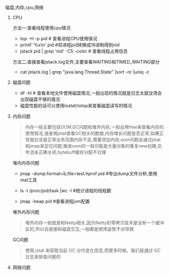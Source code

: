 磁盘,内存,cpu,网络

1. CPU

   方法一:查看线程使用cpu情况

   - top -H -p pid # 查看进程CPU使用情况
   - printf '%x\n' pid #将进程pid转换成16进制得到nid
   - jstack pid | grep 'nid' -C5 -color # 查看线程占用信息

   方法二:直接查看jstack.log文件,主要查看WAITING和TIMED_WAITING部分

   - cat jstack.log | grep "java.lang.Thread.State" |sort -nr |uniq -c

2. 磁盘问题

   - df -hl # 查看本地文件使用磁盘情况,一般出现的情况就是日志太就没清会出现磁盘不够的情况
   - 磁盘性能的话可以使用iostat/iotop来查看磁盘读写的情况

3. 内存问题

   > 内存一般主要包括OOM,GC问题和堆外内存,一般会用free来查看内存的使用情况,或者用jstat查看GC相关的数据,内存增长问题是否正常,如果正常就应该是正常业务范围内存不足,需要添加内存,oom问题会通过jstat和jmap来定位问题,触发oom的一般可能是大量对象的重复new创建,文件流未正确关闭,bytebuff缓存分配不合理

   堆内内存问题

   - jmap -dump:format=b,file=test.hprof pid #导出dump文件分析,使用mat工具

   - ls -l /proc/pid/task |wc -l #统计进程的线程数
   - jmap -heap pid #查看进程jvm配置

   堆外内存问题

   > 堆外内存一般就是和Netty相关,因为Netty的零拷贝技术是没有一个缓冲区的,所以会直接和磁盘交互,一般都是使用姿势不对导致

   GC问题

   > 使用 jstat 来获取当前 GC 分代变化信息,而更多时候，我们是通过 GC 日志来排查问题的

4. 网络问题